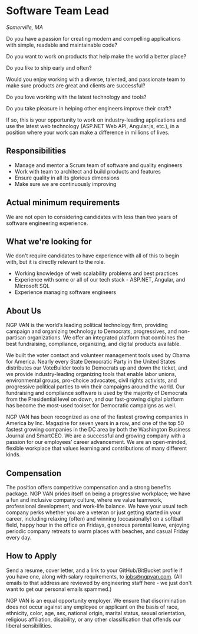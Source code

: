 Software Team Lead
================
*Somerville, MA*

Do you have a passion for creating modern and compelling applications with simple, readable and maintainable code?

Do you want to work on products that help make the world a better place?

Do you like to ship early and often?

Would you enjoy working with a diverse, talented, and passionate team to make sure products are great and clients are successful?

Do you love working with the latest technology and tools?

Do you take pleasure in helping other engineers improve their craft?

If so, this is your opportunity to work on industry-leading applications and use the latest web technology (ASP.NET Web API, Angular.js, etc.), in a position where your work can make a difference in millions of lives.

Responsibilities
----------------

* Manage and mentor a Scrum team of software and quality engineers
* Work with team to architect and build products and features
* Ensure quality in all its glorious dimensions
* Make sure we are continuously improving

Actual minimum requirements
---------------------------

We are not open to considering candidates with less than two years of software engineering experience.

What we're looking for
----------------------

We don't require candidates to have experience with all of this to begin with, but it is directly relevant to the role.

* Working knowledge of web scalability problems and best practices
* Experience with some or all of our tech stack - ASP.NET, Angular, and Microsoft SQL
* Experience managing software engineers

About Us
--------

NGP VAN is the world’s leading political technology firm, providing campaign and organizing technology to Democrats, progressives, and non-partisan organizations. We offer an integrated platform that combines the best fundraising, compliance, organizing, and digital products available.

We built the voter contact and volunteer management tools used by Obama for America. Nearly every State Democratic Party in the United States distributes our VoteBuilder tools to Democrats up and down the ticket, and we provide industry-leading organizing tools that enable labor unions, environmental groups, pro-choice advocates, civil rights activists, and progressive political parties to win their campaigns around the world. Our fundraising and compliance software is used by the majority of Democrats from the Presidential level on down, and our fast-growing digital platform has become the most-used toolset for Democratic campaigns as well.

NGP VAN has been recognized as one of the fastest growing companies in America by Inc. Magazine for seven years in a row, and one of the top 50 fastest growing companies in the DC area by both the Washington Business Journal and SmartCEO. We are a successful and growing company with a passion for our employees’ career advancement. We are an open-minded, flexible workplace that values learning and contributions of many different kinds.

Compensation
------------

The position offers competitive compensation and a strong benefits package. NGP VAN prides itself on being a progressive workplace; we have a fun and inclusive company culture, where we value teamwork, professional development, and work-life balance. We have your usual tech company perks whether you are a veteran or just getting started in your career, including relaxing (often) and winning (occasionally) on a softball field, happy hour in the office on Fridays, generous parental leave, enjoying periodic company retreats to warm places with beaches, and casual Friday every day.

How to Apply
------------

Send a resume, cover letter, and a link to your GitHub/BitBucket profile if you have one, along with salary requirements, to jobs@ngpvan.com.  (All emails to that address are reviewed by engineering staff here - we just don't want to get our personal emails spammed.)

NGP VAN is an equal opportunity employer. We ensure that discrimination does not occur against any employee or applicant on the basis of race, ethnicity, color, age, sex, national origin, marital status, sexual orientation, religious affiliation, disability, or any other classification that offends our liberal sensibilities.
